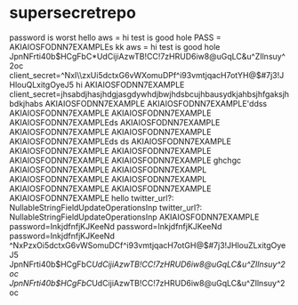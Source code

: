 # supersecretrepo


password is worst hello
aws = hi test is good hole
PASS = AKIAIOSFODNN7EXAMPLEs
kk
aws = hi test is good hole
JpnNFrti40b$HCgFbC*UdCijiAzwTB!CC!7zHRUD6iw8@uGqLC&u^ZIlnsuy^2oc
client_secret=^NxI\\zxUi5dctxG6vWXomuDPf^i93vmtjqacH7otYH@$#7j3!JHlouQLxitgOyeJ5
hi
AKIAIOSFODNN7EXAMPLE
client_secret=jhsabdjhasjhdgjasgdywhdjbwjhdsbcujhbausydkjahbsjhfgaksjhbdkjhabs
AKIAIOSFODNN7EXAMPLE
AKIAIOSFODNN7EXAMPLE'ddss
AKIAIOSFODNN7EXAMPLE
AKIAIOSFODNN7EXAMPLE
AKIAIOSFODNN7EXAMPLEds
AKIAIOSFODNN7EXAMPLE
AKIAIOSFODNN7EXAMPLE
AKIAIOSFODNN7EXAMPLE
AKIAIOSFODNN7EXAMPLEds ds
AKIAIOSFODNN7EXAMPLE
AKIAIOSFODNN7EXAMPLE
AKIAIOSFODNN7EXAMPLE
AKIAIOSFODNN7EXAMPLE
AKIAIOSFODNN7EXAMPLE
ghchgc
AKIAIOSFODNN7EXAMPLE
AKIAIOSFODNN7EXAMPL
AKIAIOSFODNN7EXAMPLE
AKIAIOSFODNN7EXAMPL
AKIAIOSFODNN7EXAMPLE
AKIAIOSFODNN7EXAMPLE
AKIAIOSFODNN7EXAMPLE
hello
twitter_url?: NullableStringFieldUpdateOperationsInp
twitter_url?: NullableStringFieldUpdateOperationsInp
AKIAIOSFODNN7EXAMPLE
password=InkjdfnfjKJKeeNd
password=InkjdfnfjKJKeeNd
password=InkjdfnfjKJKeeNd
^NxPzxOi5dctxG6vWSomuDCf^i93vmtjqacH7otGH@$#7j3!JHlouZLxitgOyeJ5
JpnNFrti40b$HCgFbC*UdCijiAzwTB!CC!7zHRUD6iw8@uGqLC&u^ZIlnsuy^2oc
JpnNFrti40b$HCgFbC*UdCijiAzwTB!CC!7zHRUD6iw8@uGqLC&u^ZIlnsuy^2oc
